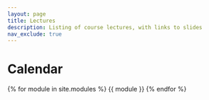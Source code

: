 ```yaml
---
layout: page
title: Lectures
description: Listing of course lectures, with links to slides
nav_exclude: true
---
```


# Calendar

{% for module in site.modules %}
{{ module }}
{% endfor %}
